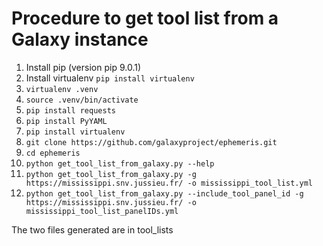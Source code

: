 # Procedure to get tool list from a Galaxy instance

1. Install pip (version pip 9.0.1)
2. Install virtualenv `pip install virtualenv`
3. `virtualenv .venv`
4. `source .venv/bin/activate`
5. `pip install requests`
6. `pip install PyYAML`
7. `pip install virtualenv`
8. `git clone https://github.com/galaxyproject/ephemeris.git`
9. `cd ephemeris`
10. `python get_tool_list_from_galaxy.py --help`
11. `python get_tool_list_from_galaxy.py -g https://mississippi.snv.jussieu.fr/ -o mississippi_tool_list.yml`
12. `python get_tool_list_from_galaxy.py --include_tool_panel_id -g https://mississippi.snv.jussieu.fr/ -o mississippi_tool_list_panelIDs.yml`

The two files generated are in tool_lists
